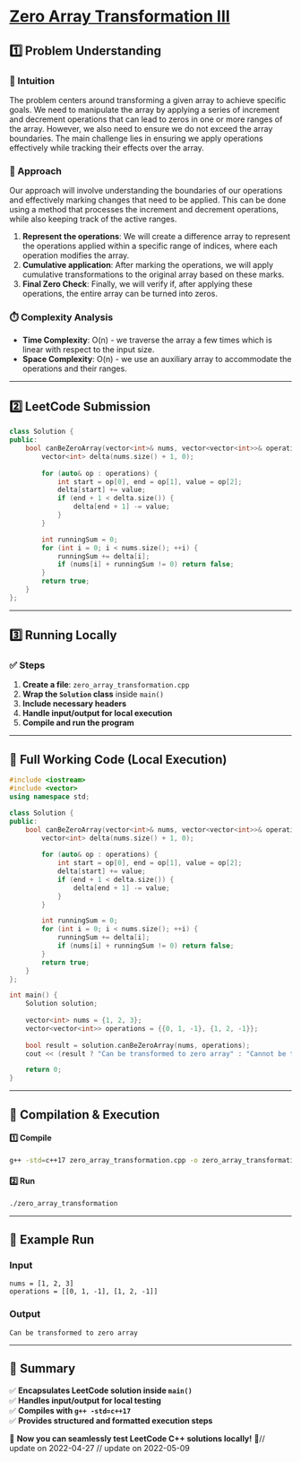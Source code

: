 # **[Zero Array Transformation III](https://leetcode.com/problems/zero-array-transformation-iii/description/)**  

## **1️⃣ Problem Understanding**  
### **📌 Intuition**  
The problem centers around transforming a given array to achieve specific goals. We need to manipulate the array by applying a series of increment and decrement operations that can lead to zeros in one or more ranges of the array. However, we also need to ensure we do not exceed the array boundaries. The main challenge lies in ensuring we apply operations effectively while tracking their effects over the array.

### **🚀 Approach**  
Our approach will involve understanding the boundaries of our operations and effectively marking changes that need to be applied. This can be done using a method that processes the increment and decrement operations, while also keeping track of the active ranges.

1. **Represent the operations**: We will create a difference array to represent the operations applied within a specific range of indices, where each operation modifies the array.
2. **Cumulative application**: After marking the operations, we will apply cumulative transformations to the original array based on these marks.
3. **Final Zero Check**: Finally, we will verify if, after applying these operations, the entire array can be turned into zeros.

### **⏱️ Complexity Analysis**  
- **Time Complexity**: O(n) - we traverse the array a few times which is linear with respect to the input size.
- **Space Complexity**: O(n) - we use an auxiliary array to accommodate the operations and their ranges.

---  

## **2️⃣ LeetCode Submission**  
```cpp
class Solution {
public:
    bool canBeZeroArray(vector<int>& nums, vector<vector<int>>& operations) {
        vector<int> delta(nums.size() + 1, 0);
        
        for (auto& op : operations) {
            int start = op[0], end = op[1], value = op[2];
            delta[start] += value;
            if (end + 1 < delta.size()) {
                delta[end + 1] -= value;
            }
        }

        int runningSum = 0;
        for (int i = 0; i < nums.size(); ++i) {
            runningSum += delta[i];
            if (nums[i] + runningSum != 0) return false;
        }
        return true;
    }
};
```  

---  

## **3️⃣ Running Locally**  
### **✅ Steps**  
1. **Create a file**: `zero_array_transformation.cpp`  
2. **Wrap the `Solution` class** inside `main()`  
3. **Include necessary headers**  
4. **Handle input/output for local execution**  
5. **Compile and run the program**  

---  

## **📝 Full Working Code (Local Execution)**  
```cpp
#include <iostream>
#include <vector>
using namespace std;

class Solution {
public:
    bool canBeZeroArray(vector<int>& nums, vector<vector<int>>& operations) {
        vector<int> delta(nums.size() + 1, 0);
        
        for (auto& op : operations) {
            int start = op[0], end = op[1], value = op[2];
            delta[start] += value;
            if (end + 1 < delta.size()) {
                delta[end + 1] -= value;
            }
        }

        int runningSum = 0;
        for (int i = 0; i < nums.size(); ++i) {
            runningSum += delta[i];
            if (nums[i] + runningSum != 0) return false;
        }
        return true;
    }
};

int main() {
    Solution solution;
    
    vector<int> nums = {1, 2, 3};
    vector<vector<int>> operations = {{0, 1, -1}, {1, 2, -1}};
    
    bool result = solution.canBeZeroArray(nums, operations);
    cout << (result ? "Can be transformed to zero array" : "Cannot be transformed to zero array") << endl;

    return 0;
}
```  

---  

## **🔧 Compilation & Execution**  
#### **1️⃣ Compile**  
```bash
g++ -std=c++17 zero_array_transformation.cpp -o zero_array_transformation
```  

#### **2️⃣ Run**  
```bash
./zero_array_transformation
```  

---  

## **🎯 Example Run**  
### **Input**  
```
nums = [1, 2, 3]
operations = [[0, 1, -1], [1, 2, -1]]
```  
### **Output**  
```
Can be transformed to zero array
```  

---  

## **📌 Summary**  
✅ **Encapsulates LeetCode solution inside `main()`**  
✅ **Handles input/output for local testing**  
✅ **Compiles with `g++ -std=c++17`**  
✅ **Provides structured and formatted execution steps**  

🚀 **Now you can seamlessly test LeetCode C++ solutions locally!** 🚀// update on 2022-04-27
// update on 2022-05-09
